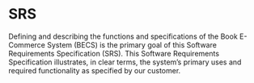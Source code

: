 # SRS
Defining and describing the functions and specifications of the Book E-Commerce System (BECS) is the primary goal of this Software Requirements Specification (SRS). This Software Requirements Specification illustrates, in clear terms, the system’s primary uses and required functionality as specified by our customer.
